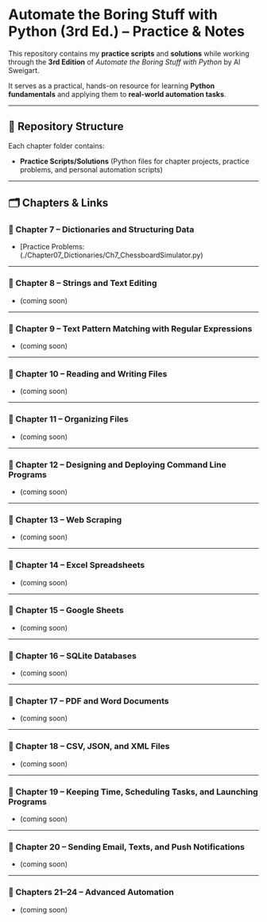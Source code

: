 # Automate the Boring Stuff with Python (3rd Ed.) – Practice & Notes

This repository contains my **practice scripts** and **solutions** while working through the **3rd Edition** of *Automate the Boring Stuff with Python* by Al Sweigart. 

It serves as a practical, hands-on resource for learning **Python fundamentals** and applying them to **real-world automation tasks**. 

---

## 📂 Repository Structure

Each chapter folder contains:
- **Practice Scripts/Solutions** (Python files for chapter projects, practice problems, and personal automation scripts)

---

## 🗂 Chapters & Links

### 🔹 Chapter 7 – Dictionaries and Structuring Data
- [Practice Problems: (./Chapter07_Dictionaries/Ch7_ChessboardSimulator.py)

---

### 🔹 Chapter 8 – Strings and Text Editing
- (coming soon)

---

### 🔹 Chapter 9 – Text Pattern Matching with Regular Expressions
- (coming soon)

---

### 🔹 Chapter 10 – Reading and Writing Files
- (coming soon)

---

### 🔹 Chapter 11 – Organizing Files
- (coming soon)

---

### 🔹 Chapter 12 – Designing and Deploying Command Line Programs
- (coming soon)

---

### 🔹 Chapter 13 – Web Scraping
- (coming soon)

---

### 🔹 Chapter 14 – Excel Spreadsheets
- (coming soon)

---

### 🔹 Chapter 15 – Google Sheets
- (coming soon)

---

### 🔹 Chapter 16 – SQLite Databases
- (coming soon)

---

### 🔹 Chapter 17 – PDF and Word Documents
- (coming soon)

---

### 🔹 Chapter 18 – CSV, JSON, and XML Files
- (coming soon)

---

### 🔹 Chapter 19 – Keeping Time, Scheduling Tasks, and Launching Programs
- (coming soon)

---

### 🔹 Chapter 20 – Sending Email, Texts, and Push Notifications
- (coming soon)

---

### 🔹 Chapters 21–24 – Advanced Automation
- (coming soon)
